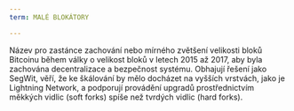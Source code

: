 ```yaml
---
term: MALÉ BLOKÁTORY

---
```

Název pro zastánce zachování nebo mírného zvětšení velikosti bloků Bitcoinu během války o velikost bloků v letech 2015 až 2017, aby byla zachována decentralizace a bezpečnost systému. Obhajují řešení jako SegWit, věří, že ke škálování by mělo docházet na vyšších vrstvách, jako je Lightning Network, a podporují provádění upgradů prostřednictvím měkkých vidlic (soft forks) spíše než tvrdých vidlic (hard forks).